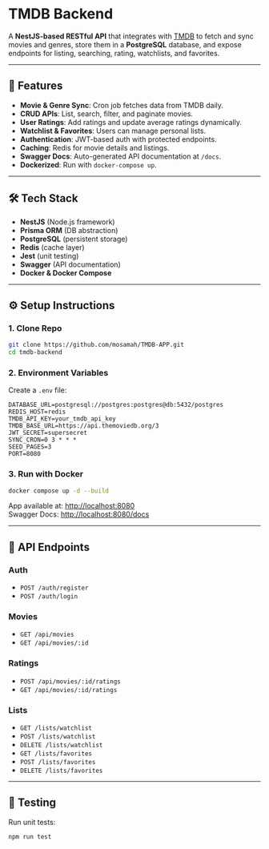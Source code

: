 # TMDB Backend

A **NestJS-based RESTful API** that integrates with [TMDB](https://www.themoviedb.org/) to fetch and sync movies and genres, store them in a **PostgreSQL** database, and expose endpoints for listing, searching, rating, watchlists, and favorites.

---

## 🚀 Features
- **Movie & Genre Sync**: Cron job fetches data from TMDB daily.
- **CRUD APIs**: List, search, filter, and paginate movies.
- **User Ratings**: Add ratings and update average ratings dynamically.
- **Watchlist & Favorites**: Users can manage personal lists.
- **Authentication**: JWT-based auth with protected endpoints.
- **Caching**: Redis for movie details and listings.
- **Swagger Docs**: Auto-generated API documentation at `/docs`.
- **Dockerized**: Run with `docker-compose up`.

---

## 🛠 Tech Stack
- **NestJS** (Node.js framework)
- **Prisma ORM** (DB abstraction)
- **PostgreSQL** (persistent storage)
- **Redis** (cache layer)
- **Jest** (unit testing)
- **Swagger** (API documentation)
- **Docker & Docker Compose**

---

## ⚙️ Setup Instructions

### 1. Clone Repo
```bash
git clone https://github.com/mosamah/TMDB-APP.git
cd tmdb-backend
```

### 2. Environment Variables
Create a `.env` file:
```env
DATABASE_URL=postgresql://postgres:postgres@db:5432/postgres
REDIS_HOST=redis
TMDB_API_KEY=your_tmdb_api_key
TMDB_BASE_URL=https://api.themoviedb.org/3
JWT_SECRET=supersecret
SYNC_CRON=0 3 * * *
SEED_PAGES=3
PORT=8080
```

### 3. Run with Docker
```bash
docker compose up -d --build
```
App available at: [http://localhost:8080](http://localhost:8080)  
Swagger Docs: [http://localhost:8080/docs](http://localhost:8080/docs)

---

## 📡 API Endpoints

### Auth
- `POST /auth/register`
- `POST /auth/login`

### Movies
- `GET /api/movies`
- `GET /api/movies/:id`

### Ratings
- `POST /api/movies/:id/ratings`
- `GET /api/movies/:id/ratings`

### Lists
- `GET /lists/watchlist`
- `POST /lists/watchlist`
- `DELETE /lists/watchlist`
- `GET /lists/favorites`
- `POST /lists/favorites`
- `DELETE /lists/favorites`

---

## 🧪 Testing
Run unit tests:
```bash
npm run test
```
